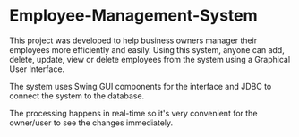 # Employee-Management-System

This project was developed to help business owners manager their employees more efficiently and easily.
Using this system, anyone can add, delete, update, view or delete employees from the system using a Graphical User Interface.

The system uses Swing GUI components for the interface and JDBC to connect the system to the database.

The processing happens in real-time so it's very convenient for the owner/user to see the changes immediately.
